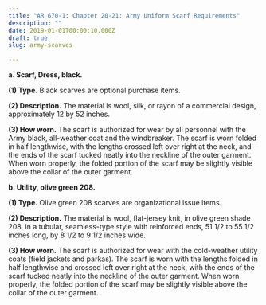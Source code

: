 ```yaml
---
title: "AR 670-1: Chapter 20-21: Army Uniform Scarf Requirements"
description: ""
date: 2019-01-01T00:00:10.000Z
draft: true
slug: army-scarves

---
```


<strong>a. Scarf, Dress, black.</strong>

<strong>(1) Type.</strong> Black scarves are optional purchase items.

<strong>(2) Description.</strong> The material is wool, silk, or rayon of a commercial design, approximately 12 by 52 inches.

<strong>(3) How worn.</strong> The scarf is authorized for wear by all personnel with the Army black, all-weather coat and the windbreaker. The scarf is worn folded in half lengthwise, with the lengths crossed left over right at the neck, and the ends of the scarf tucked neatly into the neckline of the outer garment. When worn properly, the folded portion of the scarf may be slightly visible above the collar of the outer garment.

<strong>b. Utility, olive green 208.</strong>

<strong>(1) Type.</strong> Olive green 208 scarves are organizational issue items.

<strong>(2) Description.</strong> The material is wool, flat-jersey knit, in olive green shade 208, in a tubular, seamless-type style with reinforced ends, 51 1/2 to 55 1/2 inches long, by 8 1/2 to 9 1/2 inches wide.

<strong>(3) How worn.</strong> The scarf is authorized for wear with the cold-weather utility coats (field jackets and parkas). The scarf is worn with the lengths folded in half lengthwise and crossed left over right at the neck, with the ends of the scarf tucked neatly into the neckline of the outer garment. When worn properly, the folded portion of the scarf may be slightly visible above the collar of the outer garment.
